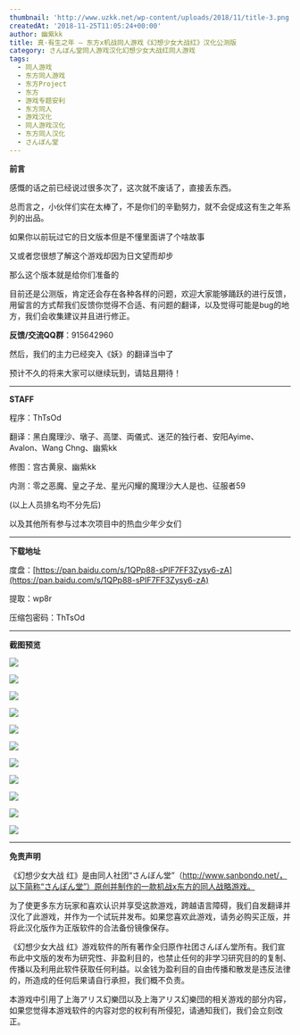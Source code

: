 ```yaml
---
thumbnail: 'http://www.uzkk.net/wp-content/uploads/2018/11/title-3.png'
createdAt: '2018-11-25T11:05:24+00:00'
author: 幽紫kk
title: 真·有生之年 – 东方x机战同人游戏《幻想少女大战红》汉化公测版
category: さんぼん堂同人游戏汉化幻想少女大战红同人游戏
tags:
  - 同人游戏
  - 东方同人游戏
  - 东方Project
  - 东方
  - 游戏专题安利
  - 东方同人
  - 游戏汉化
  - 同人游戏汉化
  - 东方同人汉化
  - さんぼん堂
---
```


**前言**

感慨的话之前已经说过很多次了，这次就不废话了，直接丢东西。

总而言之，小伙伴们实在太棒了，不是你们的辛勤努力，就不会促成这有生之年系列的出品。

如果你以前玩过它的日文版本但是不懂里面讲了个啥故事

又或者您很想了解这个游戏却因为日文望而却步

那么这个版本就是给你们准备的

目前还是公测版，肯定还会存在各种各样的问题，欢迎大家能够踊跃的进行反馈，用留言的方式帮我们反馈你觉得不合适、有问题的翻译，以及觉得可能是bug的地方，我们会收集建议并且进行修正。

**反馈/交流QQ群**：915642960

然后，我们的主力已经突入《妖》的翻译当中了

预计不久的将来大家可以继续玩到，请姑且期待！

---

**STAFF**

程序：ThTsOd

翻译：黑白魔理沙、墩子、高墜、両儀式、迷茫的独行者、安阳Ayime、Avalon、Wang Chng、幽紫kk

修图：宫古黄泉、幽紫kk

内测：零之恶魔、皇之子龙、星光闪耀的魔理沙大人是也、征服者59

(以上人员排名均不分先后)

以及其他所有参与过本次项目中的热血少年少女们

---

**下载地址**

度盘：[https://pan.baidu.com/s/1QPp88-sPIF7FF3Zysy6-zA](https://pan.baidu.com/s/1QPp88-sPIF7FF3Zysy6-zA)

提取：wp8r

压缩包密码：ThTsOd

---

**截图预览**

![](http://www.uzkk.net/wp-content/uploads/2018/11/01.png)

![](http://www.uzkk.net/wp-content/uploads/2018/11/02.png)

![](http://www.uzkk.net/wp-content/uploads/2018/11/03.png)

![](http://www.uzkk.net/wp-content/uploads/2018/11/04.png)

![](http://www.uzkk.net/wp-content/uploads/2018/11/05.png)

![](http://www.uzkk.net/wp-content/uploads/2018/11/06.png)

![](http://www.uzkk.net/wp-content/uploads/2018/11/07.png)

![](http://www.uzkk.net/wp-content/uploads/2018/11/08.png)

![](http://www.uzkk.net/wp-content/uploads/2018/11/09.png)

![](http://www.uzkk.net/wp-content/uploads/2018/11/10.png)

![](http://www.uzkk.net/wp-content/uploads/2018/11/11.png)

---

**免责声明**

《幻想少女大战 红》是由同人社团“さんぼん堂”（http://www.sanbondo.net/，以下简称“さんぼん堂”）原创并制作的一款机战x东方的同人战略游戏。

为了使更多东方玩家和喜欢认识并享受这款游戏，跨越语言障碍，我们自发翻译并汉化了此游戏，并作为一个试玩并发布。如果您喜欢此游戏，请务必购买正版，并将此汉化版作为正版软件的合法备份镜像保存。

《幻想少女大战 红》游戏软件的所有著作全归原作社团さんぼん堂所有。我们宣布此中文版的发布为研究性、非盈利目的，也禁止任何的非学习研究目的的复制、传播以及利用此软件获取任何利益。以金钱为盈利目的自由传播和散发是违反法律的，所造成的任何后果请自行承担，我们概不负责。

本游戏中引用了上海アリス幻樂団以及上海アリス幻樂団的相关游戏的部分内容，如果您觉得本游戏软件的内容对您的权利有所侵犯，请通知我们，我们会立刻改正。
